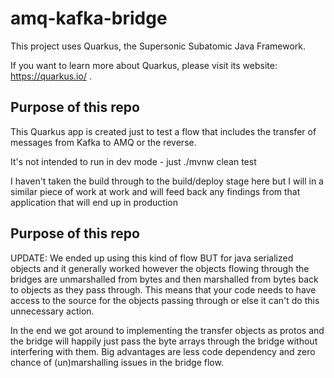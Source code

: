 # amq-kafka-bridge

This project uses Quarkus, the Supersonic Subatomic Java Framework.

If you want to learn more about Quarkus, please visit its website: https://quarkus.io/ .

## Purpose of this repo

This Quarkus app is created just to test a flow that includes the transfer of messages
from Kafka to AMQ or the reverse.

It's not intended to run in dev mode - just ./mvnw clean test

I haven't taken the build through to the build/deploy stage here but I will in a similar
piece of work at work and will feed back any findings from that application that will
end up in production

## Purpose of this repo

UPDATE: We ended up using this kind of flow BUT for java serialized objects and it generally
worked however the objects flowing through the bridges are unmarshalled from bytes 
and then marshalled from bytes back to objects as they pass through.  This means that
your code needs to have access to the source for the objects passing through or else
it can't do this unnecessary action.

In the end we got around to implementing the transfer objects as protos and the bridge
will happily just pass the byte arrays through the bridge without interfering with them.
Big advantages are less code dependency and zero chance of (un)marshalling issues in the
bridge flow.

